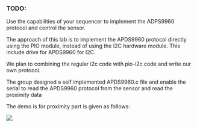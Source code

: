 ### TODO:

Use the capabilities of your sequencer to implement the ADPS9960 protocol and control the sensor.

The approach of this lab is to implement the APDS9960 protocol directly using the PIO module, instead of using the I2C hardware module. This include drive for APDS9960 for I2C.

We plan to combining the regular i2c code with pio-i2c code and write our own protocol. 

The group designed a self implemented APDS9960.c file and enable the serial to read the APDS9960 protocol from the sensor and read the proximity data

The demo is for proximity part is given as follows:  

![](https://github.com/anniepan8215/ESE519_lab2B/blob/main/Media/lab9_proximity.gif)
